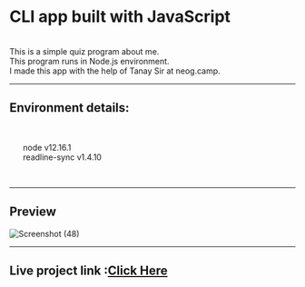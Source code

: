<h1><b>CLI app built with JavaScript</b></h1><br>
This is a simple quiz program about me. <br>This program runs in Node.js
environment. <br>I made this app with the help of Tanay Sir at neog.camp.<hr>

<h2>Environment details:</h2><br>
<ul>node v12.16.1<br>
readline-sync v1.4.10</ul><br>

---

## Preview
![Screenshot (48)](https://user-images.githubusercontent.com/78811462/135025453-471645c5-c4e9-4a66-a8e2-67cc7ada7cf6.png)

---
## Live project link :[Click Here](https://replit.com/@AamrapaliWandhr/CLI-app-1?embed=1&output=1#index.js)
